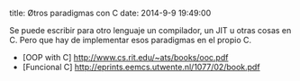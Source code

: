 title: Øtros paradigmas con C
date: 2014-9-9 19:49:00


Se puede escribir para otro lenguaje un compilador, un JIT u otras cosas en C. Pero que hay de implementar esos paradigmas en el propio C.

* [OOP with C] http://www.cs.rit.edu/~ats/books/ooc.pdf
* [Funcional C] http://eprints.eemcs.utwente.nl/1077/02/book.pdf

